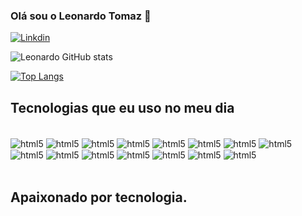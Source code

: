 
### Olá sou o Leonardo Tomaz 👋

[![Linkdin](https://img.shields.io/badge/LinkedIn-0077B5?style=for-the-badge&logo=linkedin&logoColor=white)](www.linkedin.com/in/leonardo-tomaz-carlos-a328851a9)

![Leonardo GitHub stats](https://github-readme-stats.vercel.app/api?username=LeonardoTomazCarlos&show_icons=true&theme=dracula)

[![Top Langs](https://github-readme-stats.vercel.app/api/top-langs/?username=LeonardoTomazCarlos&layout=donut)](https://github.com/anuraghazra/github-readme-stats)

## Tecnologias que eu uso no meu dia 

<div style="display: inline_block"><br/>
<img align="center" alt="html5" src="https://img.shields.io/badge/HTML5-E34F26?style=for-the-badge&logo=html5&logoColor=white" />
<img align="center" alt="html5" src="https://img.shields.io/badge/CSS-239120?&style=for-the-badge&logo=css3&logoColor=white" />
<img align="center" alt="html5" src="https://img.shields.io/badge/JavaScript-F7DF1E?style=for-the-badge&logo=javascript&logoColor=black" />
<img align="center" alt="html5" src="https://img.shields.io/badge/Node.js-43853D?style=for-the-badge&logo=node.js&logoColor=whit" />
<img align="center" alt="html5" src="https://img.shields.io/badge/Angular-DD0031?style=for-the-badge&logo=angular&logoColor=white" />
<img align="center" alt="html5" src="https://img.shields.io/badge/Bootstrap-563D7C?style=for-the-badge&logo=bootstrap&logoColor=white" />
<img align="center" alt="html5" src="https://img.shields.io/badge/MongoDB-4EA94B?style=for-the-badge&logo=mongodb&logoColor=white" />
<img align="center" alt="html5" src="https://img.shields.io/badge/Microsoft_Office-D83B01?style=for-the-badge&logo=microsoft-office&logoColor=whitee" />
<img align="center" alt="html5" src="https://img.shields.io/badge/React_Native-20232A?style=for-the-badge&logo=react&logoColor=61DAFB" />
<img align="center" alt="html5" src="https://img.shields.io/badge/Python-3776AB?style=for-the-badge&logo=python&logoColor=white" />
<img align="center" alt="html5" src="https://img.shields.io/badge/PostgreSQL-316192?style=for-the-badge&logo=postgresql&logoColor=white" />
<img align="center" alt="html5" src="https://img.shields.io/badge/MySQL-00000F?style=for-the-badge&logo=mysql&logoColor=white" />
<img align="center" alt="html5" src="https://img.shields.io/badge/SQLite-07405E?style=for-the-badge&logo=sqlite&logoColor=white" />
<img align="center" alt="html5" src="https://img.shields.io/badge/Django-092E20?style=for-the-badge&logo=django&logoColor=white" />
<img align="center" alt="html5" src="https://img.shields.io/badge/MongoDB-4EA94B?style=for-the-badge&logo=mongodb&logoColor=white" />
</div><br/>

## Apaixonado por tecnologia.

